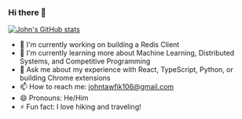 ### Hi there 👋

[![John's GitHub stats](https://github-readme-stats.vercel.app/api?username=johntawfik)](https://github.com/anuraghazra/github-readme-stats)

- 🔭 I'm currently working on building a Redis Client
- 🌱 I'm currently learning more about Machine Learning, Distributed Systems, and Competitive Programming
- 💬 Ask me about my experience with React, TypeScript, Python, or building Chrome extensions
- 📫 How to reach me: johntawfik106@gmail.com
- 😄 Pronouns: He/Him
- ⚡ Fun fact: I love hiking and traveling!

